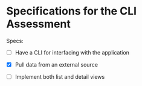 # Specifications for the CLI Assessment

Specs:
- [ ] Have a CLI for interfacing with the application
- [x] Pull data from an external source
- [ ] Implement both list and detail views

